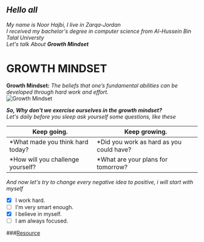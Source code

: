 

## *Hello all*
*My name is Noor Hajbi, I live in Zarqa-Jordan*  
*I received my bachelor's degree in computer science from Al-Hussein Bin Talal Universty*  
*Let's talk About __Growth Mindset__*

# GROWTH MINDSET

**Growth Mindset:** *The beliefs that one’s fundamental abilities can be developed through hard work and effort.*  
![Growth Mindset](https://lifewithnolimits.files.wordpress.com/2016/07/newgrowthmindset2-480x600.png?w=1154)  
  
  ***So, Why don't we exercise ourselves in the growth mindset?***  
  *Let's daily before you sleep ask yourself some questions, like these*
  
 

 Keep going. | Keep growing.
----------------------------------|--------------------------------------------
*What made you think hard today?  | *Did you work as hard as you could have?
*How will you challenge yourself? | *What are your plans for tomorrow?  

*And now let's try to change every negative idea to positive, i will start with myself*

- [x] I work hard.
- [ ] I'm very smart enough.
- [x] I believe in myself.
- [ ] I am always focused.

###[Resource](https://www.atlassian.com/blog/inside-atlassian/growth-mindset)
